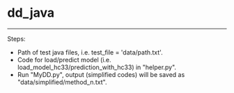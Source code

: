 # dd_java
---

Steps:
- Path of test java files, i.e. test_file = 'data/path.txt'.
- Code for load/predict model (i.e. load_model_hc33/prediction_with_hc33) in "helper.py".
- Run "MyDD.py", output (simplified codes) will be saved as "data/simplified/method_n.txt".
